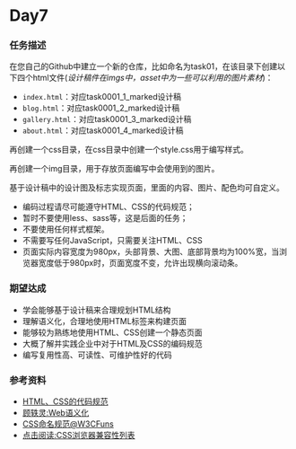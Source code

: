 # Day7
### 任务描述
在您自己的Github中建立一个新的仓库，比如命名为task01，在该目录下创建以下四个html文件(*设计稿件在imgs中，asset中为一些可以利用的图片素材*)：
+ `index.html`：对应task0001_1_marked设计稿
+ `blog.html`：对应task0001_2_marked设计稿
+ `gallery.html`：对应task0001_3_marked设计稿
+ `about.html`：对应task0001_4_marked设计稿

再创建一个css目录，在css目录中创建一个style.css用于编写样式。

再创建一个img目录，用于存放页面编写中会使用到的图片。

基于设计稿中的设计图及标志实现页面，里面的内容、图片、配色均可自定义。

+ 编码过程请尽可能遵守HTML、CSS的代码规范；
+ 暂时不要使用less、sass等，这是后面的任务；
+ 不要使用任何样式框架。
+ 不需要写任何JavaScript，只需要关注HTML、CSS
+ 页面实际内容宽度为980px，头部背景、大图、底部背景均为100%宽，当浏览器宽度低于980px时，页面宽度不变，允许出现横向滚动条。

### 期望达成
+ 学会能够基于设计稿来合理规划HTML结构
+ 理解语义化，合理地使用HTML标签来构建页面
+ 能够较为熟练地使用HTML、CSS创建一个静态页面
+ 大概了解并实践企业中对于HTML及CSS的编码规范
+ 编写复用性高、可读性、可维护性好的代码

### 参考资料
+ [HTML、CSS的代码规范](https://github.com/ecomfe/spec)
+ [顾轶灵:Web语义化](http://www.zhihu.com/question/20455165)
+ [CSS命名规范@W3CFuns](http://www.w3cfuns.com/blog-5445898-5398950.html)
+ [点击阅读:CSS浏览器兼容性列表](http://en.wikipedia.org/wiki/Comparison_of_layout_engines_%28Cascading_Style_Sheets%29)